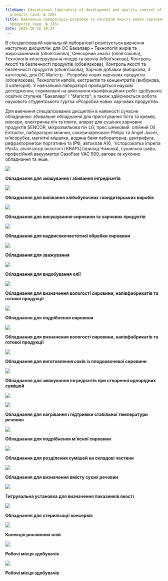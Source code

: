 ```yaml
---
fileName: Educational laboratory of development and quality control of new food
  products (aud. № 326)
title: Навчальна лабораторія розробки та контролю якості нових харчових
  продуктів (ауд. № 326)
date: 2025-10-16 18:24
---
```

В спеціалізованій навчальній лабораторії реалізується вивчення наступних дисциплін: для ОС Бакалавр – Технологія жирів та жирозамінників (обов’язкова), Сенсорний аналіз (обов’язкова), Технологія консервування плодів та овочів (обов’язкова), Контроль якості та безпечності продуктів (обов’язкова), Контроль якості та безпечності продуктів (обов’язкова), Харчові добавки (вибіркова, 3 категорія), для ОС Магістр – Розробка нових харчових продуктів (обов’язкова), Технологія напоїв, екстрактів та концентратів (вибіркова, 3 категорія). У навчальній лабораторії проводяться наукові дослідження, спрямовані на виконання кваліфікаційних робіт здобувачів освітніх ступенів "Бакалавр" і "Магістр", а також здійснюється робота наукового студентського гуртка «Розробка нових харчових продуктів».

Для вивчення спеціалізованих дисциплін в наявності сучасне обладнання: збивальне обладнання для приготування тіста та кремів, міксери, електрична піч та плити, апарат для сушіння харчових продуктів SENCOR, мікрохвильова піч LG, прес шнековий  олійний Oil Extractor, лабораторні млинки, соковичавлювачі Philips та Angel Juicer, м’ясорубка, магнітні мішалки, водяна баня лабораторна, центрифуга, рефракторметри портативні та ІРФ, автоклав А16,  тісторозкатка Imperia iPasta, аналізатор вологості КВАРЦ (прилад Чижова), сушильна шафа, професійний вакууматор CasoFast VAC 500, вагове та кухонне обладнання та інше.

![](/media/TrainingLaboratoryAudit326.jpg)

**Обладнання для змішування і збивання інгредієнтів**

![](/media/TrainingLaboratoryAudit326-1.jpg)

**Обладнання для випікання хлібобулочних і кондитерських виробів**

![](/media/TrainingLaboratoryAudit326-2.jpg)

**Обладнання для висушування сировини та харчових продуктів**

![](/media/TrainingLaboratoryAudit326-3.jpg)

**Обладнання для надвисокочастотної обробки сировини**

![](/media/TrainingLaboratoryAudit326-4.jpg)

**Обладнання для зважування**

![](/media/TrainingLaboratoryAudit326-5.jpg)

**Обладнання для видобування олії**

![](/media/TrainingLaboratoryAudit326-6.jpg)

**Обладнання для визначення вологості сировини, напівфабрикатів та готової продукції**

![](/media/TrainingLaboratoryAudit326-7.jpg)

**Обладнання для подрібнення сировини**

![](/media/TrainingLaboratoryAudit326-8.jpg)

**Обладнання для визначення вологості сировини, напівфабрикатів та готової продукції**

![](/media/TrainingLaboratoryAudit326-9.jpg)

**Обладнання для виготовлення соків із плодоовочевої сировини**

![](/media/TrainingLaboratoryAudit326-10.jpg)

**Обладнання для змішування інгредієнтів при створенні однорідних сумішей**

![](/media/TrainingLaboratoryAudit326-11.jpg)

![](/media/TrainingLaboratoryAudit326-11.jpg)

**Обладнання для нагрівання і підтримки стабільної температури речовин**

![](/media/TrainingLaboratoryAudit326-12.jpg)

**Обладнання для подрібнення м'ясної сировини**

![](/media/TrainingLaboratoryAudit326-13.jpg)

**Обладнання для розділення сумішей на складові частини**

![](/media/TrainingLaboratoryAudit326-14.jpg)

**Обладнання для визначення вмісту сухих речовин**

![](/media/TrainingLaboratoryAudit326-15.jpg)

**Титрувальна установка для визначення показників якості**

![](/media/TrainingLaboratoryAudit326-16.jpg)

**Обладнання для стерилізації консервів**

![](/media/TrainingLaboratoryAudit326-17.jpg)

**Колекція рослинних олій**

![](/media/TrainingLaboratoryAudit326-18.jpg)

**Робочі місця здобувачів**

![](/media/TrainingLaboratoryAudit326-19.jpg)

**Робочі місця здобувачів**